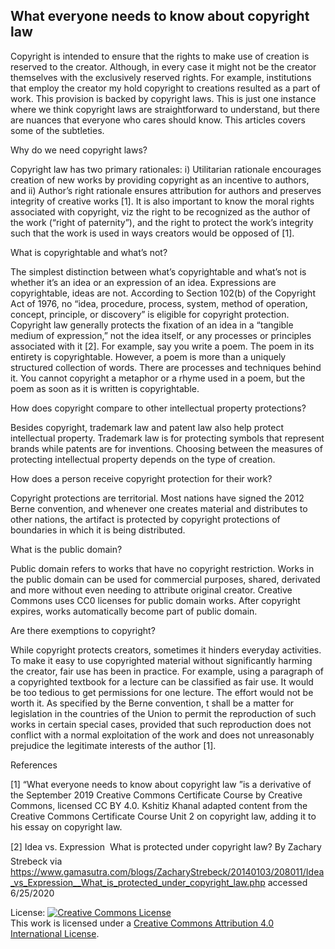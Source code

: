 ## What everyone needs to know about copyright law
Copyright is intended to ensure that the rights to make use of creation is reserved to the creator. Although, in every case it might not be the creator themselves with the exclusively reserved rights. For example, institutions that employ the creator my hold copyright to creations resulted as a part of work. This provision is backed by copyright laws. This is just one instance where we think copyright laws are straightforward to understand, but there are nuances that everyone who cares should know. This articles covers some of the subtleties.


Why do we need copyright laws?

Copyright law has two primary rationales: i) Utilitarian rationale encourages creation of new works by providing copyright as an incentive to authors, and ii) Author’s right rationale ensures attribution for authors and preserves integrity of creative works [1]. It is also important to know the moral rights associated with copyright, viz the right to be recognized as the author of the work (“right of paternity”), and the right to protect the work’s integrity such that the work is used in ways creators would be opposed of [1]. 

What is copyrightable and what’s not?

The simplest distinction between what’s copyrightable and what’s not is whether it’s an idea or an expression of an idea. Expressions are copyrightable, ideas are not. According to Section 102(b) of the Copyright Act of 1976, no “idea, procedure, process, system, method of operation, concept, principle, or discovery” is eligible for copyright protection. Copyright law generally protects the fixation of an idea in a “tangible medium of expression,” not the idea itself, or any processes or principles associated with it [2]. For example, say you write a poem. The poem in its entirety is copyrightable. However, a poem is more than a uniquely structured collection of words. There are processes and techniques behind it. You cannot copyright a metaphor or a rhyme used in a poem, but the poem as soon as it is written is copyrightable.


How does copyright compare to other intellectual property protections?

Besides copyright, trademark law and patent law also help protect intellectual property. Trademark law is for protecting symbols that represent brands while patents are for inventions. Choosing between the measures of protecting intellectual property depends on the type of creation.


How does a person receive copyright protection for their work?

Copyright protections are territorial. Most nations have signed the 2012 Berne convention, and whenever one creates material and distributes to other nations, the artifact is protected by copyright protections of boundaries in which it is being distributed. 


What is the public domain?

Public domain refers to works that have no copyright restriction. Works in the public domain can be used for commercial purposes, shared, derivated and more without even needing to attribute original creator. Creative Commons uses CC0 licenses for public domain works. After copyright expires, works automatically become part of public domain. 


Are there exemptions to copyright?

While copyright protects creators, sometimes it hinders everyday activities. To make it easy to use copyrighted material without significantly harming the creator, fair use has been in practice. For example, using a paragraph of a copyrighted textbook for a lecture can be classified as fair use. It would be too tedious to get permissions for one lecture. The effort would not be worth it. As specified by the Berne convention, t shall be a matter for legislation in the countries of the Union to permit the reproduction of such works in certain special cases, provided that such reproduction does not conflict with a normal exploitation of the work and does not unreasonably prejudice the legitimate interests of the author [1].  


References

[1] “What everyone needs to know about copyright law ”is a derivative of the September 2019 Creative Commons Certificate Course by Creative Commons, licensed CC BY 4.0. Kshitiz Khanal adapted content from the Creative Commons Certificate Course Unit 2 on copyright law, adding it to his essay on copyright law.

[2] Idea vs. Expression  What is protected under copyright law? By Zachary Strebeck via https://www.gamasutra.com/blogs/ZacharyStrebeck/20140103/208011/Idea_vs_Expression__What_is_protected_under_copyright_law.php accessed 6/25/2020


License:
<a rel="license" href="http://creativecommons.org/licenses/by/4.0/"><img alt="Creative Commons License" style="border-width:0" src="https://i.creativecommons.org/l/by/4.0/88x31.png" /></a><br />This work is licensed under a <a rel="license" href="http://creativecommons.org/licenses/by/4.0/">Creative Commons Attribution 4.0 International License</a>.
